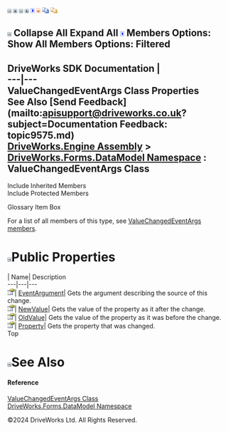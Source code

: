 ![](dotnetimages/collapse.gif) ![](dotnetimages/expand.gif) ![](dotnetimages/collapse.gif) ![](dotnetimages/expand.gif) ![](dotnetimages/drpdown.gif) ![](dotnetimages/drpdown_orange.gif) ![](dotnetimages/copycode.gif) ![](dotnetimages/copycodeHighlight.gif)

![](dotnetimages/collapse.gif) Collapse All Expand All ![](dotnetimages/drpdown.gif) Members Options: Show All  Members Options: Filtered   
---  
DriveWorks SDK Documentation  |   
---|---  
ValueChangedEventArgs Class Properties   
See Also [Send Feedback](mailto:apisupport@driveworks.co.uk?subject=Documentation Feedback: topic9575.md)  
[DriveWorks.Engine Assembly](topic2156.md) > [DriveWorks.Forms.DataModel Namespace](topic9371.md) : ValueChangedEventArgs Class  
---  
  
Include Inherited Members    
Include Protected Members    


Glossary Item Box

For a list of all members of this type, see [ValueChangedEventArgs members](topic9576.md).

# ![](dotnetimages/collapse.gif)Public Properties

| Name| Description  
---|---|---  
![Public Property](dotnetimages/publicProperty.gif)| [EventArgument](topic9584.md)| Gets the argument describing the source of this change.   
![Public Property](dotnetimages/publicProperty.gif)| [NewValue](topic9585.md)| Gets the value of the property as it after the change.   
![Public Property](dotnetimages/publicProperty.gif)| [OldValue](topic9586.md)| Gets the value of the property as it was before the change.   
![Public Property](dotnetimages/publicProperty.gif)| [Property](topic9587.md)| Gets the property that was changed.   
Top

# ![](dotnetimages/collapse.gif)See Also

#### Reference

[ValueChangedEventArgs Class](topic9575.md)   
[DriveWorks.Forms.DataModel Namespace](topic9371.md)

©2024 DriveWorks Ltd. All Rights Reserved.
